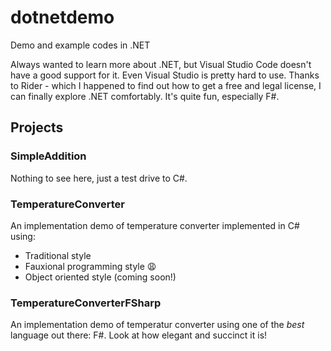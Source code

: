# dotnetdemo
Demo and example codes in .NET

Always wanted to learn more about .NET, but Visual Studio Code doesn't have a good support for it. Even Visual Studio is pretty hard to use. 
Thanks to Rider - which I happened to find out how to get a free and legal license, I can finally explore .NET comfortably. It's quite fun, especially F#.

## Projects

### SimpleAddition

Nothing to see here, just a test drive to C#.

### TemperatureConverter

An implementation demo of temperature converter implemented in C# using:
- Traditional style
- Fauxional programming style 😩
- Object oriented style (coming soon!)

### TemperatureConverterFSharp

An implementation demo of temperatur converter using one of the *best* language out there: F#.
Look at how elegant and succinct it is!
